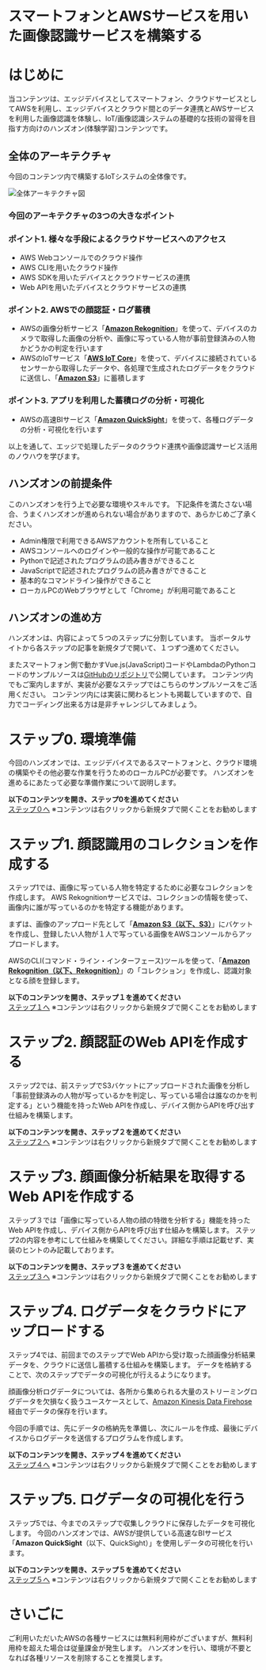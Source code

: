 # スマートフォンとAWSサービスを用いた画像認識サービスを構築する

# はじめに

当コンテンツは、エッジデバイスとしてスマートフォン、クラウドサービスとしてAWSを利用し、エッジデバイスとクラウド間とのデータ連携とAWSサービスを利用した画像認識を体験し、IoT/画像認識システムの基礎的な技術の習得を目指す方向けのハンズオン(体験学習)コンテンツです。

## 全体のアーキテクチャ

今回のコンテンツ内で構築するIoTシステムの全体像です。

![全体アーキテクチャ図](https://s3.amazonaws.com/docs.iot.kyoto/img/Rekognition-Handson/architecture_overall.png)

### 今回のアーキテクチャの3つの大きなポイント

### ポイント1. 様々な手段によるクラウドサービスへのアクセス

- AWS Webコンソールでのクラウド操作
- AWS CLIを用いたクラウド操作
- AWS SDKを用いたデバイスとクラウドサービスの連携
- Web APIを用いたデバイスとクラウドサービスの連携

### ポイント2. AWSでの顔認証・ログ蓄積

- AWSの画像分析サービス「**[Amazon Rekognition](https://aws.amazon.com/jp/rekognition/)**」を使って、デバイスのカメラで取得した画像の分析や、画像に写っている人物が事前登録済みの人物かどうかの判定を行います
- AWSのIoTサービス「**[AWS IoT Core](https://aws.amazon.com/jp/iot-core)**」を使って、デバイスに接続されているセンサーから取得したデータや、各処理で生成されたログデータをクラウドに送信し、「**[Amazon S3](https://aws.amazon.com/jp/s3)**」に蓄積します

### ポイント3. アプリを利用した蓄積ログの分析・可視化

- AWSの高速BIサービス「**[Amazon QuickSight](https://aws.amazon.com/jp/quicksight/)**」を使って、各種ログデータの分析・可視化を行います


以上を通して、エッジで処理したデータのクラウド連携や画像認識サービス活用のノウハウを学びます。

## ハンズオンの前提条件

このハンズオンを行う上で必要な環境やスキルです。
下記条件を満たさない場合、うまくハンズオンが進められない場合がありますので、あらかじめご了承ください。

- Admin権限で利用できるAWSアカウントを所有していること
- AWSコンソールヘのログインや一般的な操作が可能であること
- Pythonで記述されたプログラムの読み書きができること
- JavaScriptで記述されたプログラムの読み書きができること
- 基本的なコマンドライン操作ができること
- ローカルPCのWebブラウザとして「Chrome」が利用可能であること

## ハンズオンの進め方

ハンズオンは、内容によって５つのステップに分割しています。
当ポータルサイトから各ステップの記事を新規タブで開いて、１つずつ進めてください。

またスマートフォン側で動かすVue.js(JavaScript)コードやLambdaのPythonコードのサンプルソースは[GitHubのリポジトリ](https://github.com/IoTkyoto/iot-handson-rekognition)で公開しています。
コンテンツ内でもご案内しますが、実装が必要なステップではこちらのサンプルソースをご活用ください。
コンテンツ内には実装に関わるヒントも掲載していますので、自力でコーディング出来る方は是非チャレンジしてみましょう。

# ステップ0. 環境準備

今回のハンズオンでは、エッジデバイスであるスマートフォンと、クラウド環境の構築やその他必要な作業を行うためのローカルPCが必要です。
ハンズオンを進めるにあたって必要な準備作業について説明します。

**以下のコンテンツを開き、ステップ0を進めてください**  
[ステップ０へ](https://iotkyoto.github.io/iot-handson-rekognition/step0)
※コンテンツは右クリックから新規タブで開くことをお勧めします

# ステップ1. 顔認識用のコレクションを作成する

ステップ1では、画像に写っている人物を特定するために必要なコレクションを作成します。
AWS Rekognitionサービスでは、コレクションの情報を使って、画像内に誰が写っているのかを特定する機能があります。

まずは、画像のアップロード先として「[**Amazon S3（以下、S3）**](https://aws.amazon.com/jp/s3)」にバケットを作成し、登録したい人物が１人で写っている画像をAWSコンソールからアップロードします。

AWSのCLI(コマンド・ライン・インターフェース)ツールを使って、「**[Amazon Rekognition（以下、Rekognition）](https://aws.amazon.com/jp/rekognition/)**」の「コレクション」を作成し、認識対象となる顔を登録します。

**以下のコンテンツを開き、ステップ１を進めてください**  
[ステップ１へ](https://iotkyoto.github.io/iot-handson-rekognition/step1)
※コンテンツは右クリックから新規タブで開くことをお勧めします

# ステップ2. 顔認証のWeb APIを作成する

ステップ2では、前ステップでS3バケットにアップロードされた画像を分析し「事前登録済みの人物が写っているかを判定し、写っている場合は誰なのかを判定する」という機能を持ったWeb APIを作成し、デバイス側からAPIを呼び出す仕組みを構築します。

**以下のコンテンツを開き、ステップ２を進めてください**  
[ステップ２へ](https://iotkyoto.github.io/iot-handson-rekognition/step2)
※コンテンツは右クリックから新規タブで開くことをお勧めします

# ステップ3. 顔画像分析結果を取得するWeb APIを作成する

ステップ３では「画像に写っている人物の顔の特徴を分析する」機能を持ったWeb APIを作成し、デバイス側からAPIを呼び出す仕組みを構築します。
ステップ2の内容を参考にして仕組みを構築してください。詳細な手順は記載せず、実装のヒントのみ記載しております。

**以下のコンテンツを開き、ステップ３を進めてください**  
[ステップ３へ](https://iotkyoto.github.io/iot-handson-rekognition/step3)
※コンテンツは右クリックから新規タブで開くことをお勧めします

# ステップ4. ログデータをクラウドにアップロードする

ステップ4では、前回までのステップでWeb APIから受け取った顔画像分析結果データを、クラウドに送信し蓄積する仕組みを構築します。
データを格納することで、次のステップでデータの可視化が行えるようになります。

顔画像分析ログデータについては、各所から集められる大量のストリーミングログデータを欠損なく扱うユースケースとして、[Amazon Kinesis Data Firehose](https://aws.amazon.com/jp/kinesis/data-firehose/)経由でデータの保存を行います。

今回の手順では、先にデータの格納先を準備し、次にルールを作成、最後にデバイスからログデータを送信するプログラムを作成します。

**以下のコンテンツを開き、ステップ４を進めてください**  
[ステップ４へ](https://iotkyoto.github.io/iot-handson-rekognition/step4)
※コンテンツは右クリックから新規タブで開くことをお勧めします

# ステップ5. ログデータの可視化を行う

ステップ5では、今までのステップで収集しクラウドに保存したデータを可視化します。
今回のハンズオンでは、AWSが提供している高速なBIサービス「**Amazon QuickSight**（以下、QuickSight）」を使用しデータの可視化を行います。

**以下のコンテンツを開き、ステップ５を進めてください**  
[ステップ５へ](https://iotkyoto.github.io/iot-handson-rekognition/step5)
※コンテンツは右クリックから新規タブで開くことをお勧めします

# さいごに

ご利用いただいたAWSの各種サービスには無料利用枠がございますが、無料利用枠を超えた場合は従量課金が発生します。
ハンズオンを行い、環境が不要となれば各種リソースを削除することを推奨します。











